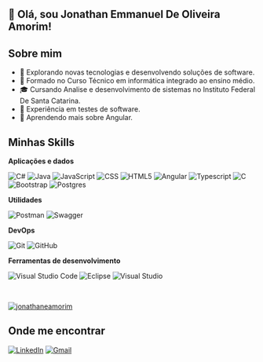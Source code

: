 ## 👋 Olá, sou Jonathan Emmanuel De Oliveira Amorim!
## Sobre mim

- 🤔 Explorando novas tecnologias e desenvolvendo soluções de software.
- 📓 Formado no Curso Técnico em informática integrado ao ensino médio.
- 🎓 Cursando Analise e desenvolvimento de sistemas no Instituto Federal De Santa Catarina.
- 🥼 Experiência em testes de software.
- 🌱 Aprendendo mais sobre Angular.

## Minhas Skills

**Aplicações e dados**

![C#](https://img.shields.io/badge/C%23-239120?style=for-the-badge&logo=c-sharp&logoColor=white)
![Java](https://img.shields.io/badge/Java-ED8B00?style=for-the-badge&logo=java&logoColor=white)
![JavaScript](https://img.shields.io/badge/JavaScript-F7DF1E?style=for-the-badge&logo=javascript&logoColor=black)
![CSS](https://img.shields.io/badge/CSS3-1572B6?style=for-the-badge&logo=css3&logoColor=white)
![HTML5](https://img.shields.io/badge/HTML5-E34F26?style=for-the-badge&logo=html5&logoColor=white)
![Angular](https://img.shields.io/badge/Angular-DD0031?style=for-the-badge&logo=angular&logoColor=white)
![Typescript](https://img.shields.io/badge/TypeScript-007ACC?style=for-the-badge&logo=typescript&logoColor=white)
![C](https://img.shields.io/badge/C-00599C?style=for-the-badge&logo=c&logoColor=white)
![Bootstrap](https://img.shields.io/badge/Bootstrap-563D7C?style=for-the-badge&logo=bootstrap&logoColor=white)
![Postgres](https://img.shields.io/badge/PostgreSQL-316192?style=for-the-badge&logo=postgresql&logoColor=white)

**Utilidades**

![Postman](https://img.shields.io/badge/Postman-FF6C37?style=for-the-badge&logo=postman&logoColor=white)
![Swagger](https://img.shields.io/badge/-Swagger-%23Clojure?style=for-the-badge&logo=swagger&logoColor=white)

**DevOps**

![Git](https://img.shields.io/badge/git-%23F05033.svg?style=for-the-badge&logo=git&logoColor=white)
![GitHub](https://img.shields.io/badge/github-%23121011.svg?style=for-the-badge&logo=github&logoColor=white)

**Ferramentas de desenvolvimento**

![Visual Studio Code](https://img.shields.io/badge/Visual%20Studio%20Code-0078d7.svg?style=for-the-badge&logo=visual-studio-code&logoColor=white)
![Eclipse](https://img.shields.io/badge/Eclipse-FE7A16.svg?style=for-the-badge&logo=Eclipse&logoColor=white)
![Visual Studio](https://img.shields.io/badge/Visual%20Studio-5C2D91.svg?style=for-the-badge&logo=visual-studio&logoColor=white)

<br/>

<a href="https://github.com/jonathaneamorim">![jonathaneamorim](https://github-readme-stats.vercel.app/api/top-langs/?username=jonathaneamorim&layout=compact)</a>

## Onde me encontrar

<a href="https://www.linkedin.com/in/jonathanamorim/" title="Jonathan">![LinkedIn](https://img.shields.io/badge/linkedin-%230077B5.svg?style=for-the-badge&logo=linkedin&logoColor=white)</a>
<a href="mailto:jonathanemmanueldeoliveira2003@gmail.com" title="Jonathan">![Gmail](https://img.shields.io/badge/Gmail-D14836?style=for-the-badge&logo=gmail&logoColor=white)</a>